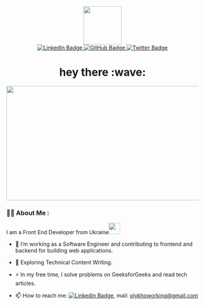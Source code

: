 <div id="header" align="center">
  <img src="https://media.giphy.com/media/M9gbBd9nbDrOTu1Mqx/giphy.gif" width="100"/>
</div>
<div id="badges" align="center">
  <a href="https://www.linkedin.com/in/oleh-lykho-2ab7a223b/">
    <img src="https://img.shields.io/badge/LinkedIn-blue?style=for-the-badge&logo=linkedin&logoColor=white" alt="LinkedIn Badge"/>
  </a>
  <a href="https://github.com/OlehLy/">
    <img src="https://img.shields.io/badge/Github-grey?style=for-the-badge&logo=github&logoColor=white" alt="GitHub Badge"/>
  </a>
  <a href="https://twitter.com/OlehLy">
    <img src="https://img.shields.io/badge/Twitter-blue?style=for-the-badge&logo=twitter&logoColor=white" alt="Twitter Badge"/>
  </a>
</div>
<div id="badges" align="center">
  <img src="https://komarev.com/ghpvc/?username=olehly&style=flat-square&color=blue" alt=""/>
</div>
<div id="badges" align="center">
  <h1>
    hey there :wave:	
  </h1>
</div>
<div align="center">
  <img src="https://media.giphy.com/media/dWesBcTLavkZuG35MI/giphy.gif" width="600" height="300"/>
</div>

### :man_technologist: About Me :

I am a Front End Developer from Ukraine<img src="https://media.giphy.com/media/JsVzj7STYnTmpXGVdu/giphy.gif" width="30">

  - :telescope: I’m working as a Software Engineer and contributing to frontend and backend for building web applications.

  - :seedling: Exploring Technical Content Writing.

  - :zap: In my free time, I solve problems on GeeksforGeeks and read tech articles.

  - :mailbox: How to reach me: [![Linkedin Badge](https://img.shields.io/badge/-LinkedIn-blue?style=flat&logo=Linkedin&logoColor=white)](https://www.linkedin.com/in/oleh-lykho-2ab7a223b?lipi=urn%3Ali%3Apage%3Ad_flagship3_profile_view_base_contact_details%3Blzil2NnBTsSXWcWLXks%2FCQ%3D%3D), mail: <a href="mailto: olykhoworking@gmail.com" target="_blank" rel="noopener noreferrer">olykhoworking@gmail.com</a>
